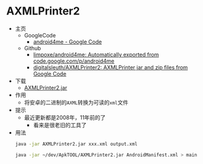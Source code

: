 # AXMLPrinter2

* 主页
  * GoogleCode
    * [android4me - Google Code](https://code.google.com/archive/p/android4me/)
  * Github
    * [limpoxe/android4me: Automatically exported from code.google.com/p/android4me](https://github.com/limpoxe/android4me)
    * [digitalsleuth/AXMLPrinter2: AXMLPrinter jar and zip files from Google Code](https://github.com/digitalsleuth/AXMLPrinter2)
* 下载
  * [AXMLPrinter2.jar](https://code.google.com/archive/p/android4me/downloads)
* 作用
  * 将安卓的二进制的`AXML`转换为可读的`xml`文件
* 提示
  * 最近更新都是2008年，11年前的了
    * 看来是很老旧的工具了
* 用法
  ```bash
  java -jar AXMLPrinter2.jar xxx.xml output.xml
  ```
  ```bash
  java -jar ~/dev/ApkTOOL/AXMLPrinter2.jar AndroidManifest.xml > main.xml
  ```
